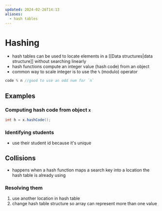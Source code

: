 ```yaml
---
updated: 2024-02-26T14:13
aliases:
  - hash tables
---
```

# Hashing
- hash tables can be used to locate elements in a [[Data structures|data structure]] without searching linearly
- hash functions compute an integer value (hash code) from an object
- common way to scale integer is to use the `%` (modulo) operator

```java
code % n //good to use an odd num for `n`
```
## Examples
### Computing hash code from object `x`
```java
int h = x.hashCode();
```

###  Identifying students
- use their student id because it's unique

## Collisions
- happens when a hash function maps a search key into a location the hash table is already using
### Resolving them
1. use another location in hash table
2. change hash table structure so array can represent more than one value

